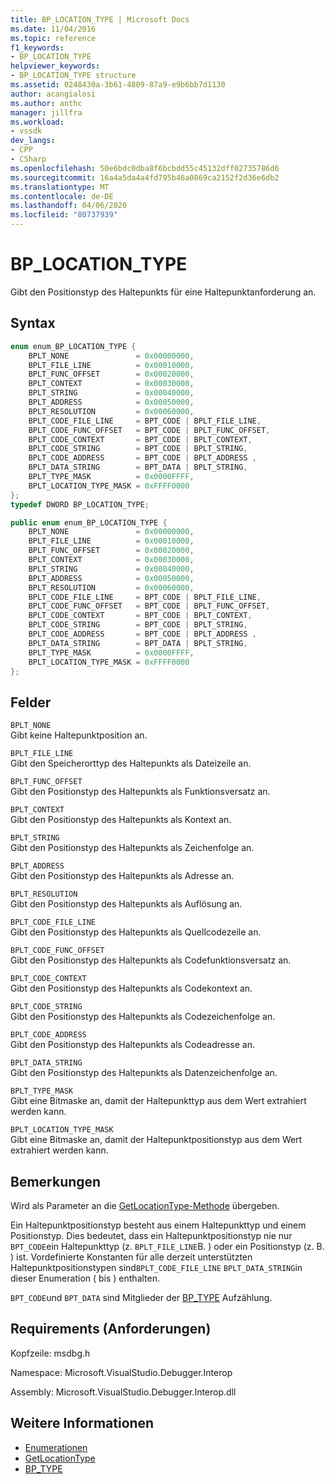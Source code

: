 ```yaml
---
title: BP_LOCATION_TYPE | Microsoft Docs
ms.date: 11/04/2016
ms.topic: reference
f1_keywords:
- BP_LOCATION_TYPE
helpviewer_keywords:
- BP_LOCATION_TYPE structure
ms.assetid: 0248430a-3b61-4809-87a9-e9b6bb7d1130
author: acangialosi
ms.author: anthc
manager: jillfra
ms.workload:
- vssdk
dev_langs:
- CPP
- CSharp
ms.openlocfilehash: 50e6bdc0dba8f6bcbdd55c45132dff02735786d6
ms.sourcegitcommit: 16a4a5da4a4fd795b46a0869ca2152f2d36e6db2
ms.translationtype: MT
ms.contentlocale: de-DE
ms.lasthandoff: 04/06/2020
ms.locfileid: "80737939"
---
```

# <a name="bp_location_type"></a>BP_LOCATION_TYPE
Gibt den Positionstyp des Haltepunkts für eine Haltepunktanforderung an.

## <a name="syntax"></a>Syntax

```cpp
enum enum_BP_LOCATION_TYPE {
    BPLT_NONE               = 0x00000000,
    BPLT_FILE_LINE          = 0x00010000,
    BPLT_FUNC_OFFSET        = 0x00020000,
    BPLT_CONTEXT            = 0x00030000,
    BPLT_STRING             = 0x00040000,
    BPLT_ADDRESS            = 0x00050000,
    BPLT_RESOLUTION         = 0x00060000,
    BPLT_CODE_FILE_LINE     = BPT_CODE | BPLT_FILE_LINE,
    BPLT_CODE_FUNC_OFFSET   = BPT_CODE | BPLT_FUNC_OFFSET,
    BPLT_CODE_CONTEXT       = BPT_CODE | BPLT_CONTEXT,
    BPLT_CODE_STRING        = BPT_CODE | BPLT_STRING,
    BPLT_CODE_ADDRESS       = BPT_CODE | BPLT_ADDRESS ,
    BPLT_DATA_STRING        = BPT_DATA | BPLT_STRING,
    BPLT_TYPE_MASK          = 0x0000FFFF,
    BPLT_LOCATION_TYPE_MASK = 0xFFFF0000
};
typedef DWORD BP_LOCATION_TYPE;
```

```csharp
public enum enum_BP_LOCATION_TYPE {
    BPLT_NONE               = 0x00000000,
    BPLT_FILE_LINE          = 0x00010000,
    BPLT_FUNC_OFFSET        = 0x00020000,
    BPLT_CONTEXT            = 0x00030000,
    BPLT_STRING             = 0x00040000,
    BPLT_ADDRESS            = 0x00050000,
    BPLT_RESOLUTION         = 0x00060000,
    BPLT_CODE_FILE_LINE     = BPT_CODE | BPLT_FILE_LINE,
    BPLT_CODE_FUNC_OFFSET   = BPT_CODE | BPLT_FUNC_OFFSET,
    BPLT_CODE_CONTEXT       = BPT_CODE | BPLT_CONTEXT,
    BPLT_CODE_STRING        = BPT_CODE | BPLT_STRING,
    BPLT_CODE_ADDRESS       = BPT_CODE | BPLT_ADDRESS ,
    BPLT_DATA_STRING        = BPT_DATA | BPLT_STRING,
    BPLT_TYPE_MASK          = 0x0000FFFF,
    BPLT_LOCATION_TYPE_MASK = 0xFFFF0000
};
```

## <a name="fields"></a>Felder
`BPLT_NONE`\
Gibt keine Haltepunktposition an.

`BPLT_FILE_LINE`\
Gibt den Speicherorttyp des Haltepunkts als Dateizeile an.

`BPLT_FUNC_OFFSET`\
Gibt den Positionstyp des Haltepunkts als Funktionsversatz an.

`BPLT_CONTEXT`\
Gibt den Positionstyp des Haltepunkts als Kontext an.

`BPLT_STRING`\
Gibt den Positionstyp des Haltepunkts als Zeichenfolge an.

`BPLT_ADDRESS`\
Gibt den Positionstyp des Haltepunkts als Adresse an.

`BPLT_RESOLUTION`\
Gibt den Positionstyp des Haltepunkts als Auflösung an.

`BPLT_CODE_FILE_LINE`\
Gibt den Positionstyp des Haltepunkts als Quellcodezeile an.

`BPLT_CODE_FUNC_OFFSET`\
Gibt den Positionstyp des Haltepunkts als Codefunktionsversatz an.

`BPLT_CODE_CONTEXT`\
Gibt den Positionstyp des Haltepunkts als Codekontext an.

`BPLT_CODE_STRING`\
Gibt den Positionstyp des Haltepunkts als Codezeichenfolge an.

`BPLT_CODE_ADDRESS`\
Gibt den Positionstyp des Haltepunkts als Codeadresse an.

`BPLT_DATA_STRING`\
Gibt den Positionstyp des Haltepunkts als Datenzeichenfolge an.

`BPLT_TYPE_MASK`\
Gibt eine Bitmaske an, damit der Haltepunkttyp aus dem Wert extrahiert werden kann.

`BPLT_LOCATION_TYPE_MASK`\
Gibt eine Bitmaske an, damit der Haltepunktpositionstyp aus dem Wert extrahiert werden kann.

## <a name="remarks"></a>Bemerkungen
Wird als Parameter an die [GetLocationType-Methode](../../../extensibility/debugger/reference/idebugbreakpointrequest2-getlocationtype.md) übergeben.

Ein Haltepunktpositionstyp besteht aus einem Haltepunkttyp und einem Positionstyp. Dies bedeutet, dass ein Haltepunktpositionstyp nie nur `BPT_CODE`ein Haltepunkttyp (z. `BPLT_FILE_LINE`B. ) oder ein Positionstyp (z. B. ) ist. Vordefinierte Konstanten für alle derzeit unterstützten Haltepunktpositionstypen sind`BPLT_CODE_FILE_LINE` `BPLT_DATA_STRING`in dieser Enumeration ( bis ) enthalten.

`BPT_CODE`und `BPT_DATA` sind Mitglieder der [BP_TYPE](../../../extensibility/debugger/reference/bp-type.md) Aufzählung.

## <a name="requirements"></a>Requirements (Anforderungen)
Kopfzeile: msdbg.h

Namespace: Microsoft.VisualStudio.Debugger.Interop

Assembly: Microsoft.VisualStudio.Debugger.Interop.dll

## <a name="see-also"></a>Weitere Informationen
- [Enumerationen](../../../extensibility/debugger/reference/enumerations-visual-studio-debugging.md)
- [GetLocationType](../../../extensibility/debugger/reference/idebugbreakpointrequest2-getlocationtype.md)
- [BP_TYPE](../../../extensibility/debugger/reference/bp-type.md)
